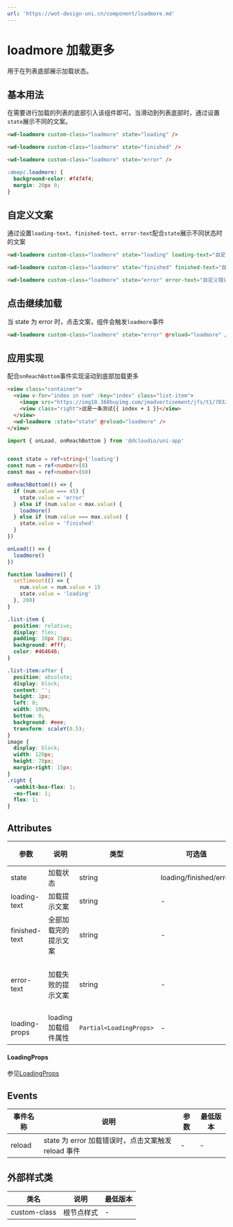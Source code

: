 ```yaml
---
url: 'https://wot-design-uni.cn/component/loadmore.md'
---
```

# loadmore 加载更多

用于在列表底部展示加载状态。

## 基本用法

在需要进行加载的列表的底部引入该组件即可。当滑动到列表底部时，通过设置`state`展示不同的文案。

```html
<wd-loadmore custom-class="loadmore" state="loading" />

<wd-loadmore custom-class="loadmore" state="finished" />

<wd-loadmore custom-class="loadmore" state="error" />
```

```scss
:deep(.loadmore) {
  background-color: #f4f4f4;
  margin: 20px 0;
}
```

## 自定义文案

通过设置`loading-text`、`finished-text`、`error-text`配合`state`展示不同状态时的文案

```html
<wd-loadmore custom-class="loadmore" state="loading" loading-text="自定义加载文案" />

<wd-loadmore custom-class="loadmore" state="finished" finished-text="自定义完成文案" />

<wd-loadmore custom-class="loadmore" state="error" error-text="自定义错误文案" />
```

## 点击继续加载

当 state 为 error 时，点击文案，组件会触发`loadmore`事件

```html
<wd-loadmore custom-class="loadmore" state="error" @reload="loadmore" />
```

## 应用实现

配合`onReachBottom`事件实现滚动到底部加载更多

```html
<view class="container">
  <view v-for="index in num" :key="index" class="list-item">
    <image src="https://img10.360buyimg.com/jmadvertisement/jfs/t1/70325/36/14954/36690/5dcd3e3bEee5006e0/aed1ccf6d5ffc764.png" />
    <view class="right">这是一条测试{{ index + 1 }}</view>
  </view>
  <wd-loadmore :state="state" @reload="loadmore" />
</view>
```

```typescript
import { onLoad, onReachBottom } from '@dcloudio/uni-app'


const state = ref<string>('loading')
const num = ref<number>(0)
const max = ref<number>(60)

onReachBottom(() => {
  if (num.value === 45) {
    state.value = 'error'
  } else if (num.value < max.value) {
    loadmore()
  } else if (num.value === max.value) {
    state.value = 'finished'
  }
})

onLoad(() => {
  loadmore()
})

function loadmore() {
  setTimeout(() => {
    num.value = num.value + 15
    state.value = 'loading'
  }, 200)
}
```

```scss
.list-item {
  position: relative;
  display: flex;
  padding: 10px 15px;
  background: #fff;
  color: #464646;
}

.list-item:after {
  position: absolute;
  display: block;
  content: '';
  height: 1px;
  left: 0;
  width: 100%;
  bottom: 0;
  background: #eee;
  transform: scaleY(0.5);
}
image {
  display: block;
  width: 120px;
  height: 78px;
  margin-right: 15px;
}
.right {
  -webkit-box-flex: 1;
  -ms-flex: 1;
  flex: 1;
}
```

## Attributes

| 参数          | 说明                 | 类型   | 可选值                 | 默认值             | 最低版本 |
| ------------- | -------------------- | ------ | ---------------------- | ------------------ | -------- |
| state         | 加载状态             | string | loading/finished/error | -                  | -        |
| loading-text  | 加载提示文案         | string | -                      | 加载中...          | -        |
| finished-text | 全部加载完的提示文案 | string | -                      | 没有更多了         | -        |
| error-text    | 加载失败的提示文案   | string | -                      | 加载失败，点击重试 | -        |
| loading-props  | loading加载组件属性| `Partial<LoadingProps>` | -         | -       | 1.3.14        |

#### LoadingProps

参见[LoadingProps](/component/loading.html#attributes)

## Events

| 事件名称 | 说明                                                | 参数 | 最低版本 |
| -------- | --------------------------------------------------- | ---- | -------- |
| reload   | state 为 error 加载错误时，点击文案触发 reload 事件 | -    | -        |

## 外部样式类

| 类名         | 说明       | 最低版本 |
| ------------ | ---------- | -------- |
| custom-class | 根节点样式 | -        |
